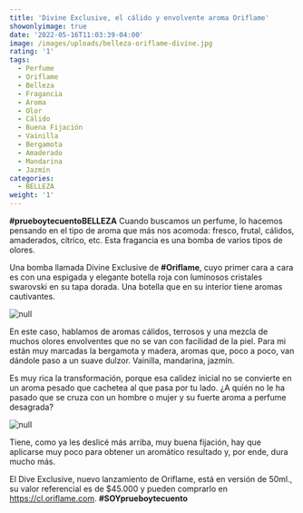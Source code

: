 ```yaml
---
title: 'Divine Exclusive, el cálido y envolvente aroma Oriflame'
showonlyimage: true
date: '2022-05-16T11:03:39-04:00'
image: /images/uploads/belleza-oriflame-divine.jpg
rating: '1'
tags:
  - Perfume
  - Oriflame
  - Belleza
  - Fragancia
  - Aroma
  - Olor
  - Cálido
  - Buena Fijación
  - Vainilla
  - Bergamota
  - Amaderado
  - Mandarina
  - Jazmín
categories:
  - BELLEZA
weight: '1'
---
```

**\#prueboytecuentoBELLEZA** Cuando buscamos un perfume, lo hacemos pensando en el tipo de aroma que más nos acomoda: fresco, frutal, cálidos, amaderados, cítrico, etc. Esta fragancia es una bomba de varios tipos de olores.

<!--more-->

Una bomba llamada Divine Exclusive de **\#Oriflame**, cuyo primer cara a cara es con una espigada y elegante botella roja con luminosos cristales swarovski en su tapa dorada. Una botella que en su interior tiene aromas cautivantes.

![null](/images/uploads/belleza-oriflame-divine.jpg)

En este caso, hablamos de aromas cálidos, terrosos y una mezcla de muchos olores envolventes que no se van con facilidad de la piel. Para mi están muy marcadas la bergamota y madera, aromas que, poco a poco, van dándole paso a un suave dulzor. Vainilla, mandarina, jazmín. 

Es muy rica la transformación, porque esa calidez inicial no se convierte en un aroma pesado que cachetea al que pasa por tu lado. ¿A quién no le ha pasado que se cruza con un hombre o mujer y su fuerte aroma a perfume desagrada?

![null](/images/uploads/belleza-oriflame-divine2-.jpg)

Tiene, como ya les deslicé más arriba, muy buena fijación, hay que aplicarse muy poco para obtener un aromático resultado y, por ende, dura mucho más.

El Dive Exclusive, nuevo lanzamiento de Oriflame, está en versión de 50ml., su valor referencial es de $45.000 y pueden comprarlo en https://cl.oriflame.com. **\#SOYprueboytecuento**
